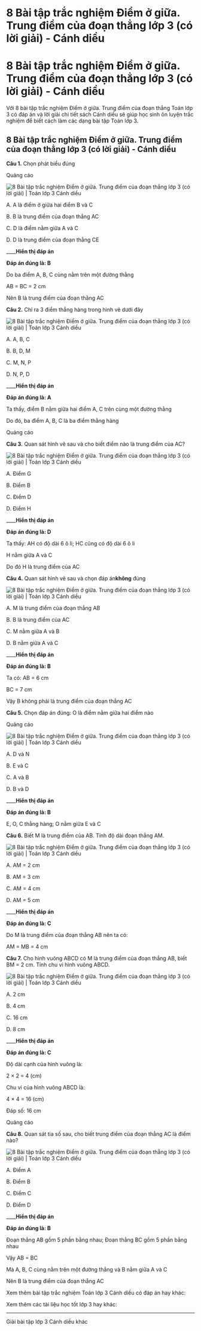 # 8 Bài tập trắc nghiệm Điểm ở giữa. Trung điểm của đoạn thẳng lớp 3 (có lời giải) - Cánh diều

# 8 Bài tập trắc nghiệm Điểm ở giữa. Trung điểm của đoạn thẳng lớp 3 (có lời giải) - Cánh diều

Với 8 bài tập trắc nghiệm Điểm ở giữa. Trung điểm của đoạn thẳng Toán lớp 3 có đáp án và lời giải chi tiết sách Cánh diều sẽ giúp học sinh ôn luyện trắc nghiệm để biết cách làm các dạng bài tập Toán lớp 3.

## 8 Bài tập trắc nghiệm Điểm ở giữa. Trung điểm của đoạn thẳng lớp 3 (có lời giải) - Cánh diều

**Câu 1.** Chọn phát biểu đúng

Quảng cáo

![8 Bài tập trắc nghiệm Điểm ở giữa. Trung điểm của đoạn thẳng lớp 3 \(có lời giải\) | Toán lớp 3 Cánh diều](https://vietjack.com/toan-3-cd/images/trac-nghiem-diem-o-giua-trung-diem-cua-doan-thang.PNG)

A. A là điểm ở giữa hai điểm B và C

B. B là trung điểm của đoạn thẳng AC

C. D là điểm nằm giữa A và C

D. D là trung điểm của đoạn thẳng CE

____**Hiển thị đáp án**

**Đáp án đúng là: B**

Do ba điểm A, B, C cùng nằm trên một đường thằng

AB = BC = 2 cm

Nên B là trung điểm của đoạn thằng AC

**Câu 2.** Chỉ ra 3 điểm thẳng hàng trong hình vẽ dưới đây

![8 Bài tập trắc nghiệm Điểm ở giữa. Trung điểm của đoạn thẳng lớp 3 \(có lời giải\) | Toán lớp 3 Cánh diều](https://vietjack.com/toan-3-cd/images/trac-nghiem-diem-o-giua-trung-diem-cua-doan-thang-1.PNG)

A. A, B, C

B. B, D, M

C. M, N, P

D. N, P, D

____**Hiển thị đáp án**

**Đáp án đúng là: A**

Ta thấy, điểm B nằm giữa hai điểm A, C trên cùng một đường thằng

Do đó, ba điểm A, B, C là ba điểm thằng hàng

Quảng cáo

**Câu 3.** Quan sát hình vẽ sau và cho biết điểm nào là trung điểm của AC?

![8 Bài tập trắc nghiệm Điểm ở giữa. Trung điểm của đoạn thẳng lớp 3 \(có lời giải\) | Toán lớp 3 Cánh diều](https://vietjack.com/toan-3-cd/images/trac-nghiem-diem-o-giua-trung-diem-cua-doan-thang-1a.PNG)

A. Điểm G

B. Điểm B

C. Điểm D

D. Điểm H

____**Hiển thị đáp án**

**Đáp án đúng là: D**

Ta thấy: AH có độ dài 6 ô li; HC cũng có độ dài 6 ô li

H nằm giữa A và C

Do đó H là trung điểm của AC

**Câu 4.** Quan sát hình vẽ sau và chọn đáp án**không** đúng

![8 Bài tập trắc nghiệm Điểm ở giữa. Trung điểm của đoạn thẳng lớp 3 \(có lời giải\) | Toán lớp 3 Cánh diều](https://vietjack.com/toan-3-cd/images/trac-nghiem-diem-o-giua-trung-diem-cua-doan-thang-1b.PNG)

A. M là trung điểm của đoạn thẳng AB

B. B là trung điểm của AC

C. M nằm giữa A và B

D. B nằm giữa A và C

____**Hiển thị đáp án**

**Đáp án đúng là: B**

Ta có: AB = 6 cm

BC = 7 cm

Vậy B không phải là trung điểm của đoạn thẳng AC

**Câu 5.** Chọn đáp án đúng: O là điểm nằm giữa hai điểm nào

Quảng cáo

![8 Bài tập trắc nghiệm Điểm ở giữa. Trung điểm của đoạn thẳng lớp 3 \(có lời giải\) | Toán lớp 3 Cánh diều](https://vietjack.com/toan-3-cd/images/trac-nghiem-diem-o-giua-trung-diem-cua-doan-thang-1d.PNG)

A. D và N

B. E và C

C. A và B

D. B và D

____**Hiển thị đáp án**

**Đáp án đúng là: B**

E, O, C thẳng hàng; O nằm giữa E và C

**Câu 6.** Biết M là trung điểm của AB. Tính độ dài đoạn thẳng AM.

![8 Bài tập trắc nghiệm Điểm ở giữa. Trung điểm của đoạn thẳng lớp 3 \(có lời giải\) | Toán lớp 3 Cánh diều](https://vietjack.com/toan-3-cd/images/trac-nghiem-diem-o-giua-trung-diem-cua-doan-thang-1e.PNG)

A. AM = 2 cm

B. AM = 3 cm

C. AM = 4 cm

D. AM = 5 cm

____**Hiển thị đáp án**

**Đáp án đúng là: C**

Do M là trung điểm của đoạn thẳng AB nên ta có:

AM = MB = 4 cm

**Câu 7.** Cho hình vuông ABCD có M là trung điểm của đoạn thẳng AB, biết BM = 2 cm. Tính chu vi hình vuông ABCD.

![8 Bài tập trắc nghiệm Điểm ở giữa. Trung điểm của đoạn thẳng lớp 3 \(có lời giải\) | Toán lớp 3 Cánh diều](https://vietjack.com/toan-3-cd/images/trac-nghiem-diem-o-giua-trung-diem-cua-doan-thang-2.PNG)

A. 2 cm

B. 4 cm

C. 16 cm

D. 8 cm

____**Hiển thị đáp án**

**Đáp án đúng là: C**

Độ dài cạnh của hình vuông là:

2 × 2 = 4 (cm)

Chu vi của hình vuông ABCD là:

4 × 4 = 16 (cm)

Đáp số: 16 cm

Quảng cáo

**Câu 8.** Quan sát tia số sau, cho biết trung điểm của đoạn thẳng AC là điểm nào?

![8 Bài tập trắc nghiệm Điểm ở giữa. Trung điểm của đoạn thẳng lớp 3 \(có lời giải\) | Toán lớp 3 Cánh diều](https://vietjack.com/toan-3-cd/images/trac-nghiem-diem-o-giua-trung-diem-cua-doan-thang-2a.PNG)

A. Điểm A

B. Điểm B

C. Điểm C

D. Điểm D

____**Hiển thị đáp án**

**Đáp án đúng là: B**

Đoạn thẳng AB gồm 5 phần bằng nhau; Đoạn thẳng BC gồm 5 phần bằng nhau

Vậy AB = BC

Mà A, B, C cùng nằm trên một đường thẳng và B nằm giữa A và C

Nên B là trung điểm của đoạn thẳng AC

Xem thêm bài tập trắc nghiệm Toán lớp 3 Cánh diều có đáp án hay khác:

Xem thêm các tài liệu học tốt lớp 3 hay khác:

* * *

Giải bài tập lớp 3 Cánh diều khác

